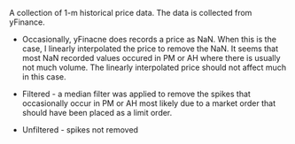 A collection of 1-m historical price data. The data is collected from yFinance.

* Occasionally, yFinacne does records a price as NaN. When this is the case,
  I linearly interpolated the price to remove the NaN. It seems that most NaN
  recorded values occured in PM or AH where there is usually not much volume.
  The linearly interpolated price should not affect much in this case.

* Filtered - a median filter was applied to remove the spikes that occasionally
  occur in PM or AH most likely due to a market order that should have been
  placed as a limit order.

* Unfiltered - spikes not removed
